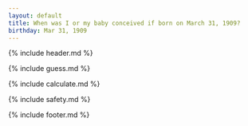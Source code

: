 ```yaml
---
layout: default
title: When was I or my baby conceived if born on March 31, 1909?
birthday: Mar 31, 1909
---
```


{% include header.md %}

{% include guess.md %}

{% include calculate.md %}

{% include safety.md %}

{% include footer.md %}



